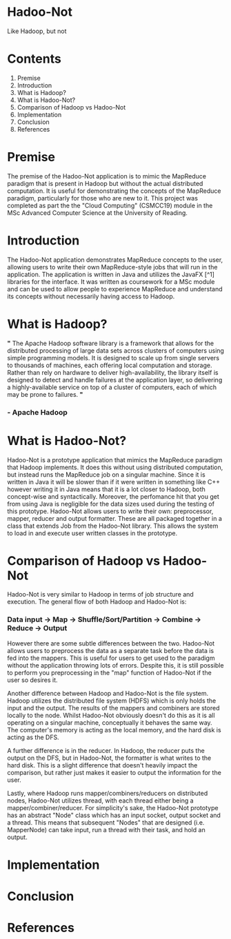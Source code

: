 # Hadoo-Not
Like Hadoop, but not

# Contents

  1. Premise
  2. Introduction
  3. What is Hadoop?
  4. What is Hadoo-Not?
  5. Comparison of Hadoop vs Hadoo-Not
  6. Implementation
  7. Conclusion
  8. References
  
# Premise

  The premise of the Hadoo-Not application is to mimic the MapReduce paradigm that is present in Hadoop but without the actual distributed computation. It is useful for demonstrating the concepts of the MapReduce paradigm, particularly for those who are new to it. This project was completed as part the the "Cloud Computing" (CSMCC19) module in the MSc Advanced Computer Science at the University of Reading.
  
# Introduction

  The Hadoo-Not application demonstrates MapReduce concepts to the user, allowing users to write their own MapReduce-style jobs that will run in the application. The application is written in Java and utilizes the JavaFX [^1] libraries for the interface. It was written as coursework for a MSc module and can be used to allow people to experience MapReduce and understand its concepts without necessarily having access to Hadoop.

# What is Hadoop?

**"** The Apache Hadoop software library is a framework that allows for the distributed processing of large data sets across clusters of computers using simple programming models. It is designed to scale up from single servers to thousands of machines, each offering local computation and storage. Rather than rely on hardware to deliver high-availability, the library itself is designed to detect and handle failures at the application layer, so delivering a highly-available service on top of a cluster of computers, each of which may be prone to failures. **"**
### - Apache Hadoop

# What is Hadoo-Not?

  Hadoo-Not is a prototype application that mimics the MapReduce paradigm that Hadoop implements. It does this without using distributed computation, but instead runs the MapReduce job on a singular machine. Since it is written in Java it will be slower than if it were written in something like C++ however writing it in Java means that it is a lot closer to Hadoop, both concept-wise and syntactically. Moreover, the perfomance hit that you get from using Java is negligible for the data sizes used during the testing of this prototype. Hadoo-Not allows users to write their own: preprocessor, mapper, reducer and output formatter. These are all packaged together in a class that extends Job from the Hadoo-Not library. This allows the system to load in and execute user written classes in the prototype. 

# Comparison of Hadoop vs Hadoo-Not

  Hadoo-Not is very similar to Hadoop in terms of job structure and execution. The general flow of both Hadoop and Hadoo-Not is:
    
  ### Data input -> Map -> Shuffle/Sort/Partition -> Combine -> Reduce -> Output
  
  However there are some subtle differences between the two. Hadoo-Not allows users to preprocess the data as a separate task before the data is fed into the mappers. This is useful for users to get used to the paradigm without the application throwing lots of errors. Despite this, it is still possible to perform you preprocessing in the "map" function of Hadoo-Not if the user so desires it.
  
  Another difference between Hadoop and Hadoo-Not is the file system. Hadoop utilizes the distributed file system (HDFS) which is only holds the input and the output. The results of the mappers and combiners are stored locally to the node. Whilst Hadoo-Not obviously doesn't do this as it is all operating on a singular machine, conceptually it behaves the same way. The computer's memory is acting as the local memory, and the hard disk is acting as the DFS.
  
  A further difference is in the reducer. In Hadoop, the reducer puts the output on the DFS, but in Hadoo-Not, the formatter is what writes to the hard disk. This is a slight difference that doesn't heavily impact the comparison, but rather just makes it easier to output the information for the user.
  
  Lastly, where Hadoop runs mapper/combiners/reducers on distributed nodes, Hadoo-Not utilizes thread, with each thread either being a mapper/combiner/reducer. For simplicity's sake, the Hadoo-Not prototype has an abstract "Node" class which has an input socket, output socket and a thread. This means that subsequent "Nodes" that are designed (i.e. MapperNode) can take input, run a thread with their task, and hold an output.
  
# Implementation

# Conclusion

# References
